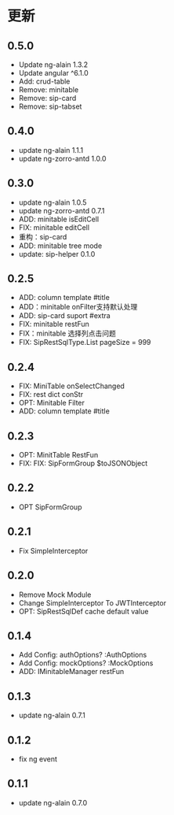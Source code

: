 
# 更新

## 0.5.0

* Update ng-alain 1.3.2
* Update angular ^6.1.0
* Add: crud-table
* Remove: minitable
* Remove: sip-card
* Remove: sip-tabset

## 0.4.0

* update ng-alain 1.1.1
* update ng-zorro-antd 1.0.0

## 0.3.0

* update ng-alain 1.0.5
* update ng-zorro-antd 0.7.1
* ADD: minitable isEditCell
* FIX: minitable editCell
* 重构：sip-card
* ADD: minitable tree mode
* update: sip-helper 0.1.0

## 0.2.5

* ADD: column template #title
* ADD：minitable onFilter支持默认处理
* ADD: sip-card suport #extra
* FIX: minitable restFun
* FIX：minitable 选择列点击问题
* FIX: SipRestSqlType.List pageSize = 999

## 0.2.4

* FIX: MiniTable onSelectChanged
* FIX: rest dict conStr
* OPT: Minitable Filter
* ADD: column template #title

## 0.2.3

* OPT: MinitTable RestFun
* FIX: FIX: SipFormGroup $toJSONObject

## 0.2.2

* OPT SipFormGroup

## 0.2.1

* Fix SimpleInterceptor

## 0.2.0

* Remove Mock Module
* Change SimpleInterceptor To JWTInterceptor
* OPT: SipRestSqlDef cache default value

## 0.1.4

* Add Config: authOptions? :AuthOptions
* Add Config: mockOptions? :MockOptions
* ADD: IMinitableManager restFun

## 0.1.3

* update ng-alain 0.7.1

## 0.1.2

* fix ng event

## 0.1.1

* update ng-alain 0.7.0
